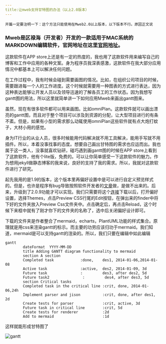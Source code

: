 ```yaml
---
title:让mweb支持甘特图的办法（以上2.0版本）
---
```


`开篇一定要注明一下：这个方法只能使用在Mweb2.0以上版本，以下版本不行。原因正文说`

### Mweb是区禄海（开发者）开发的一款适用于MAC系统的MARKDOWN编辑软件，官网地址在这里[官网地址](http://zh.mweb.im)。

这款软件在APP store上还是有一定的热度的，我也用了这款软件用来编写自己的博客和工作中应用的各种文案。身为程序员我深表感激，这款软件在我大部分应用情况中都基本上可以解决任何问题。

在工作过程中，我有时候会碰到需要画图的情况。比如，在组织公司项目的时候，需要跟进每一个人的工作进度。这个时候就需要用一种图表的方式进行表达，因为这种表达能够让开发人员以及领导迅速的了解各员工的工作状态。因为我想写gantt图的用法，所以这里就简单讲一下如何应用Mweb来画出gantt图来。

虽然，现在有很多软件都可以用来画图。比如omniPlan。这款软件就可以画出漂亮的gantt图，而且对于整个项目可以涉及到资源的分配，让大型项目进行的有条不紊。但是，如果有小型的需求那么动辄使用omniPlan这些软件就有点大炮打蚊子，大材小用的感觉。

身为IT行业的从业人员，很多时候能用代码解决就不用工具解决，能用手写就不用插件。所以，本着没事找事的态度。想要自己画出甘特图的需求也应运而出。我也属于这一类人，没事就喜欢钻研，碰巧遇到画gantt图的时候在APP store上看到了这款软件，他有个lite版，免费的。可以让你简单感受一下这款软件的魅力。作为想用jekyll做静态博客的我来说，良好的支持了我的需求。所以，我就对这款软件进行了研究。

起先我用的是1.9的版本，这个版本里再偏好设置中是可以进行自定义预览样式的。但是，也许是程序有bug导致按照软件开发者的[文章](http://zh.mweb.im/14689205256580.html)做，是做不出来的。后来，升级到了2.0.9功能才可以实现。我们只需要将这个[连接](http://zh.mweb.im/media/14689205256580/sample-custom-html-charts.zip)下载以后，打开偏好设置，选择Themes，点击Preview CSS行尾的Edit按钮，在弹出来的finder中将下好的文件夹放入Preview Css文件夹中。点击确定后，再点击Reload，这个时候下来框中就有了刚才你下的文件夹的名称了，选中后关闭偏好设计即可。

下载的文件夹是作者整合了mermaid，echarts，PlantUML功能的样式集合。原理就是用css来渲染gantt的标示。而主要的功劳应该归功于mermaid。我们知道，mermaid是可以支持gantt的渲染的。所以，我们只要在编辑中如此编辑


``` mermaid
gantt
        dateFormat  YYYY-MM-DD
        title Adding GANTT diagram functionality to mermaid
        section A section
        Completed task            :done,    des1, 2014-01-06,2014-01-08
        Active task               :active,  des2, 2014-01-09, 3d
        Future task               :         des3, after des2, 5d
        Future task2               :         des4, after des3, 5d
        section Critical tasks
        Completed task in the critical line :crit, done, 2014-01-06,24h
        Implement parser and jison          :crit, done, after des1, 2d
        Create tests for parser             :crit, active, 3d
        Future task in critical line        :crit, 5d
        Create tests for renderer           :2d
        Add to mermaid                      :1d
```
这样就能形成甘特图了

![gantt](http://ooo.0o0.ooo/2016/09/07/57cffffd7e946.jpg)






